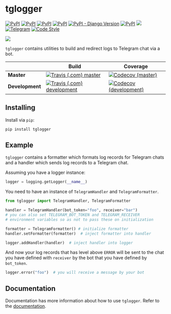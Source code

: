 # tglogger

[![PyPI](https://img.shields.io/pypi/v/tglogger.svg?style=flat-square&logo=python&logoColor=white)][pypi_url] [![PyPI](https://img.shields.io/pypi/status/tglogger.svg?style=flat-square&logo=python&logoColor=white)][pypi_url] [![PyPI](https://img.shields.io/pypi/dm/tglogger.svg?style=flat-square&logo=python&logoColor=white)][pypi_url] [![PyPI](https://img.shields.io/pypi/pyversions/tglogger.svg?style=flat-square&logo=python&logoColor=white)][pypi_url] [![PyPI - Django Version](https://img.shields.io/pypi/djversions/tglogger.svg?style=flat-square)][pypi_url] [![PyPI](https://img.shields.io/pypi/l/tglogger.svg?style=flat-square)][pypi_url] [![](https://img.shields.io/readthedocs/tglogger.svg?style=flat-square)](https://tglogger.readthedocs.io/en/latest/) [![Telegram](https://img.shields.io/badge/telegram-%40erayerdin-%2332afed.svg?style=flat-square&logo=telegram&logoColor=white)](https://t.me/erayerdin) [![Code Style](https://img.shields.io/badge/style-black-000000.svg?style=flat-square)](https://github.com/ambv/black)

![](resources/recording.gif)

`tglogger` contains utilities to build and redirect logs to Telegram chat via a bot.

|                | Build                                                                                                                                                          | Coverage |
| --------------- | -------------------------------------------------------------------------------------------------------------------------------------------------------------- | -------------------------------------------------------------------------------------------------------------------------------- |
| **Master**      | [![Travis (.com) master](https://img.shields.io/travis/com/erayerdin/tglogger/master.svg?style=flat-square&logo=travis&logoColor=white)][travis_url]           | [![Codecov (master)](https://img.shields.io/codecov/c/github/erayerdin/tglogger/master.svg?style=flat-square)][covecov_url] |
| **Development** | [![Travis (.com) development](https://img.shields.io/travis/com/erayerdin/tglogger/development.svg?style=flat-square&logo=travis&logoColor=white)][travis_url] | [![Codecov (development)](https://img.shields.io/codecov/c/github/erayerdin/tglogger/master.svg?style=flat-square)][covecov_url] |

## Installing

Install via `pip`:

```bash
pip install tglogger
```

## Example

`tglogger` contains a formatter which formats log records for Telegram chats and a handler which sends log records to a Telegram chat.

Assuming you have a logger instance:

```python
logger = logging.getLogger(__name__)
```

You need to have an instance of `TelegramHandler` and `TelegramFormatter`.

```python
from tglogger import TelegramHandler, TelegramFormatter

handler = TelegramHandler(bot_token="foo", receiver="bar")
# you can also set TELEGRAM_BOT_TOKEN and TELEGRAM_RECEIVER
# environment variables so as not to pass these on initialization

formatter = TelegramFormatter() # initialize formatter
handler.setFormatter(formatter)  # inject formatter into handler

logger.addHandler(handler)  # inject handler into logger
```

And now your log records that has level above `ERROR` will be sent to the chat you have defined with `receiver` by the bot that you have defined by `bot_token`.

```python
logger.error("foo")  # you will receive a message by your bot
```

## Documentation

Documentation has more information about how to use `tglogger`. Refer to the [documentation](https://tglogger.readthedocs.io/en/latest/).

[covecov_url]: https://codecov.io/gh/erayerdin/tglogger
[pypi_url]: https://pypi.org/project/tglogger/
[travis_url]: https://travis-ci.com/erayerdin/tglogger
